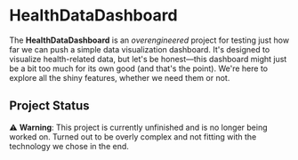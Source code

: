 # HealthDataDashboard

The **HealthDataDashboard** is an *overengineered* project for testing just how far we can push a simple data visualization dashboard. It's designed to visualize health-related data, but let's be honest—this dashboard might just be a bit too much for its own good (and that's the point). We're here to explore all the shiny features, whether we need them or not.

## Project Status

⚠️ **Warning**: This project is currently unfinished and is no longer being worked on. Turned out to be overly complex and not fitting with the technology we chose in the end.

